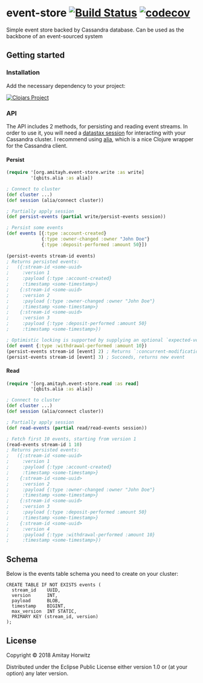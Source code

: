 # event-store [![Build Status](https://travis-ci.org/amitayh/event-store.svg?branch=master)](https://travis-ci.org/amitayh/event-store) [![codecov](https://codecov.io/gh/amitayh/event-store/branch/master/graph/badge.svg)](https://codecov.io/gh/amitayh/event-store)

Simple event store backed by Cassandra database. Can be used as the backbone of an event-sourced system

## Getting started

### Installation

Add the necessary dependency to your project:

[![Clojars Project](https://img.shields.io/clojars/v/org.amitayh/event-store.svg)](https://clojars.org/org.amitayh/event-store)

### API

The API includes 2 methods, for persisting and reading event streams. In order to use it, you will
need a [datastax session](http://docs.datastax.com/en/latest-java-driver-api/com/datastax/driver/core/Session.html)
for interacting with your Cassandra cluster. I recommend using [alia](https://github.com/mpenet/alia),
which is a nice Clojure wrapper for the Cassandra client.

#### Persist

```clojure
(require '[org.amitayh.event-store.write :as write]
         '[qbits.alia :as alia])

; Connect to cluster
(def cluster ...)
(def session (alia/connect cluster))

; Partially apply session
(def persist-events (partial write/persist-events session))

; Persist some events
(def events [{:type :account-created}
             {:type :owner-changed :owner "John Doe"}
             {:type :deposit-performed :amount 50}])
             
(persist-events stream-id events)
; Returns persisted events:
;   ({:stream-id <some-uuid>
;     :version 1
;     :payload {:type :account-created}
;     :timestamp <some-timestamp>}
;    {:stream-id <some-uuid>
;     :version 2
;     :payload {:type :owner-changed :owner "John Doe"}
;     :timestamp <some-timestamp>}
;    {:stream-id <some-uuid>
;     :version 3
;     :payload {:type :deposit-performed :amount 50}
;     :timestamp <some-timestamp>})

; Optimistic locking is supported by supplying an optional `expected-version` arg:
(def event {:type :withdrawal-performed :amount 10})
(persist-events stream-id [event] 2) ; Returns `:concurrent-modification`, event not saved
(persist-events stream-id [event] 3) ; Succeeds, returns new event
```

#### Read

```clojure
(require '[org.amitayh.event-store.read :as read]
         '[qbits.alia :as alia])

; Connect to cluster
(def cluster ...)
(def session (alia/connect cluster))

; Partially apply session
(def read-events (partial read/read-events session))

; Fetch first 10 events, starting from version 1
(read-events stream-id 1 10)
; Returns persisted events:
;   ({:stream-id <some-uuid>
;     :version 1
;     :payload {:type :account-created}
;     :timestamp <some-timestamp>}
;    {:stream-id <some-uuid>
;     :version 2
;     :payload {:type :owner-changed :owner "John Doe"}
;     :timestamp <some-timestamp>}
;    {:stream-id <some-uuid>
;     :version 3
;     :payload {:type :deposit-performed :amount 50}
;     :timestamp <some-timestamp>}
;    {:stream-id <some-uuid>
;     :version 4
;     :payload {:type :withdrawal-performed :amount 10}
;     :timestamp <some-timestamp>})
```

## Schema

Below is the events table schema you need to create on your cluster:

```cql
CREATE TABLE IF NOT EXISTS events (
  stream_id    UUID,
  version      INT,
  payload      BLOB,
  timestamp    BIGINT,
  max_version  INT STATIC,
  PRIMARY KEY (stream_id, version)
);
```

## License

Copyright © 2018 Amitay Horwitz

Distributed under the Eclipse Public License either version 1.0 or (at
your option) any later version.
